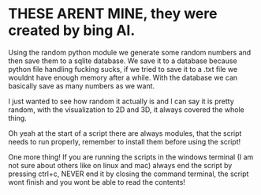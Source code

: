 # THESE ARENT MINE, they were created by bing AI. 
Using the random python module we generate some random numbers and then save them to a sqlite database. We save it to a database because python file handling fucking sucks, if we tried to save it to a .txt file we wouldnt have enough memory after a while. With the database we can basically save as many numbers as we want.

I just wanted to see how random it actually is and I can say it is pretty random, with the visualization to 2D and 3D, it always covered the whole thing.

Oh yeah at the start of a script there are always modules, that the script needs to run properly, remember to install them before using the script!

One more thing! If you are running the scripts in the windows terminal (I am not sure about others like on linux and mac) always end the script by pressing ctrl+c, NEVER end it by closing the command terminal, the script wont finish and you wont be able to read the contents!
